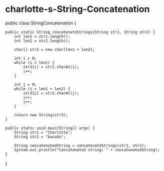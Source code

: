 # charlotte-s-String-Concatenation
public class StringConcatenation {

    public static String concatenateStrings(String str1, String str2) {
        int len1 = str1.length();
        int len2 = str2.length();

        char[] str3 = new char[len1 + len2];

        int i = 0;
        while (i < len1) {
            str3[i] = str1.charAt(i);
            i++;
        }

        int j = 0;
        while (i < len1 + len2) {
            str3[i] = str2.charAt(j);
            i++;
            j++;
        }

        return new String(str3);
    }

    public static void main(String[] args) {
        String str1 = "Charlotte";
        String str2 = "basada";

        String concatenatedString = concatenateStrings(str1, str2);
        System.out.println("Concatenated string: " + concatenatedString);
    }
}